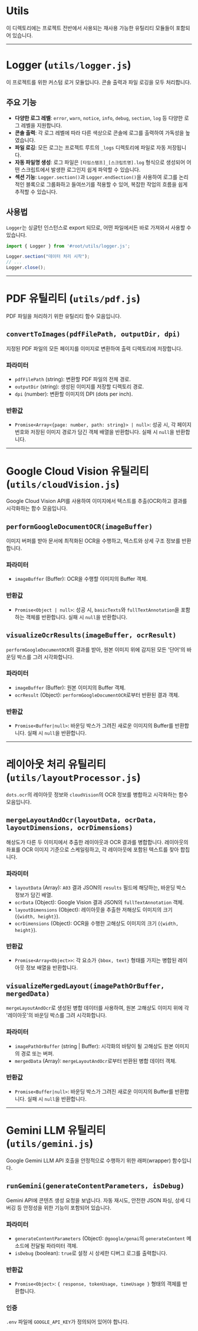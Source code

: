 # Utils

이 디렉토리에는 프로젝트 전반에서 사용되는 재사용 가능한 유틸리티 모듈들이 포함되어 있습니다.

---

# Logger (`utils/logger.js`)

이 프로젝트를 위한 커스텀 로거 모듈입니다. 콘솔 출력과 파일 로깅을 모두 처리합니다.

## 주요 기능

- **다양한 로그 레벨**: `error`, `warn`, `notice`, `info`, `debug`, `section`, `log` 등 다양한 로그 레벨을 지원합니다.
- **콘솔 출력**: 각 로그 레벨에 따라 다른 색상으로 콘솔에 로그를 출력하여 가독성을 높였습니다.
- **파일 로깅**: 모든 로그는 프로젝트 루트의 `_logs` 디렉토리에 파일로 자동 저장됩니다.
- **자동 파일명 생성**: 로그 파일은 `[타임스탬프]_[스크립트명].log` 형식으로 생성되어 어떤 스크립트에서 발생한 로그인지 쉽게 파악할 수 있습니다.
- **섹션 기능**: `Logger.section()`과 `Logger.endSection()`을 사용하여 로그를 논리적인 블록으로 그룹화하고 들여쓰기를 적용할 수 있어, 복잡한 작업의 흐름을 쉽게 추적할 수 있습니다.

## 사용법

`Logger`는 싱글턴 인스턴스로 export 되므로, 어떤 파일에서든 바로 가져와서 사용할 수 있습니다.

```javascript
import { Logger } from '#root/utils/logger.js';

Logger.section("데이터 처리 시작");
// ...
Logger.close();
```

---

# PDF 유틸리티 (`utils/pdf.js`)

PDF 파일을 처리하기 위한 유틸리티 함수 모음입니다.

## `convertToImages(pdfFilePath, outputDir, dpi)`

지정된 PDF 파일의 모든 페이지를 이미지로 변환하여 출력 디렉토리에 저장합니다.

### 파라미터

- `pdfFilePath` (string): 변환할 PDF 파일의 전체 경로.
- `outputDir` (string): 생성된 이미지를 저장할 디렉토리 경로.
- `dpi` (number): 변환할 이미지의 DPI (dots per inch).

### 반환값

- `Promise<Array<{page: number, path: string}> | null>`: 성공 시, 각 페이지 번호와 저장된 이미지 경로가 담긴 객체 배열을 반환합니다. 실패 시 `null`을 반환합니다.

---

# Google Cloud Vision 유틸리티 (`utils/cloudVision.js`)

Google Cloud Vision API를 사용하여 이미지에서 텍스트를 추출(OCR)하고 결과를 시각화하는 함수 모음입니다.

## `performGoogleDocumentOCR(imageBuffer)`

이미지 버퍼를 받아 문서에 최적화된 OCR을 수행하고, 텍스트와 상세 구조 정보를 반환합니다.

### 파라미터

- `imageBuffer` (Buffer): OCR을 수행할 이미지의 Buffer 객체.

### 반환값

- `Promise<Object | null>`: 성공 시, `basicTexts`와 `fullTextAnnotation`을 포함하는 객체를 반환합니다. 실패 시 `null`을 반환합니다.

## `visualizeOcrResults(imageBuffer, ocrResult)`

`performGoogleDocumentOCR`의 결과를 받아, 원본 이미지 위에 감지된 모든 '단어'의 바운딩 박스를 그려 시각화합니다.

### 파라미터

- `imageBuffer` (Buffer): 원본 이미지의 Buffer 객체.
- `ocrResult` (Object): `performGoogleDocumentOCR`로부터 반환된 결과 객체.

### 반환값

- `Promise<Buffer|null>`: 바운딩 박스가 그려진 새로운 이미지의 Buffer를 반환합니다. 실패 시 `null`을 반환합니다.

---

# 레이아웃 처리 유틸리티 (`utils/layoutProcessor.js`)

`dots.ocr`의 레이아웃 정보와 `cloudVision`의 OCR 정보를 병합하고 시각화하는 함수 모음입니다.

## `mergeLayoutAndOcr(layoutData, ocrData, layoutDimensions, ocrDimensions)`

해상도가 다른 두 이미지에서 추출한 레이아웃과 OCR 결과를 병합합니다. 레이아웃의 좌표를 OCR 이미지 기준으로 스케일링하고, 각 레이아웃에 포함된 텍스트를 찾아 합칩니다.

### 파라미터

- `layoutData` (Array): `A03` 결과 JSON의 `results` 필드에 해당하는, 바운딩 박스 정보가 담긴 배열.
- `ocrData` (Object): Google Vision 결과 JSON의 `fullTextAnnotation` 객체.
- `layoutDimensions` (Object): 레이아웃을 추출한 저해상도 이미지의 크기 (`{width, height}`).
- `ocrDimensions` (Object): OCR을 수행한 고해상도 이미지의 크기 (`{width, height}`).

### 반환값

- `Promise<Array<Object>>`: 각 요소가 `{bbox, text}` 형태를 가지는 병합된 레이아웃 정보 배열을 반환합니다.

## `visualizeMergedLayout(imagePathOrBuffer, mergedData)`

`mergeLayoutAndOcr`로 생성된 병합 데이터를 사용하여, 원본 고해상도 이미지 위에 각 '레이아웃'의 바운딩 박스를 그려 시각화합니다.

### 파라미터

- `imagePathOrBuffer` (string | Buffer): 시각화의 바탕이 될 고해상도 원본 이미지의 경로 또는 버퍼.
- `mergedData` (Array): `mergeLayoutAndOcr`로부터 반환된 병합 데이터 객체.

### 반환값

- `Promise<Buffer|null>`: 바운딩 박스가 그려진 새로운 이미지의 Buffer를 반환합니다. 실패 시 `null`을 반환합니다.

---

# Gemini LLM 유틸리티 (`utils/gemini.js`)

Google Gemini LLM API 호출을 안정적으로 수행하기 위한 래퍼(wrapper) 함수입니다.

## `runGemini(generateContentParameters, isDebug)`

Gemini API에 콘텐츠 생성 요청을 보냅니다. 자동 재시도, 안전한 JSON 파싱, 상세 디버깅 등 안정성을 위한 기능이 포함되어 있습니다.

### 파라미터

- `generateContentParameters` (Object): `@google/genai`의 `generateContent` 메소드에 전달될 파라미터 객체.
- `isDebug` (boolean): `true`로 설정 시 상세한 디버그 로그를 출력합니다.

### 반환값

- `Promise<Object>`: `{ response, tokenUsage, timeUsage }` 형태의 객체를 반환합니다.

### 인증

`.env` 파일에 `GOOGLE_API_KEY`가 정의되어 있어야 합니다.
